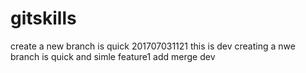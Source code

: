 # gitskills
create a new branch is quick 201707031121
this is dev
creating a nwe branch is quick and simle feature1
add merge dev
